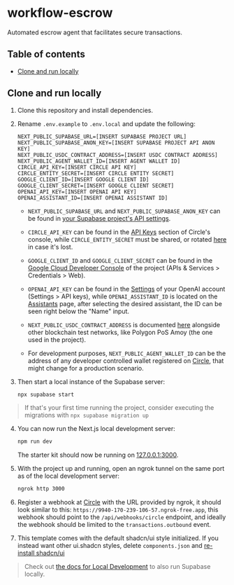 # workflow-escrow

Automated escrow agent that facilitates secure transactions.

## Table of contents

- [Clone and run locally](#clone-and-run-locally)

## Clone and run locally

1. Clone this repository and install dependencies.

2. Rename `.env.example` to `.env.local` and update the following:

   ```
   NEXT_PUBLIC_SUPABASE_URL=[INSERT SUPABASE PROJECT URL]
   NEXT_PUBLIC_SUPABASE_ANON_KEY=[INSERT SUPABASE PROJECT API ANON KEY]
   NEXT_PUBLIC_USDC_CONTRACT_ADDRESS=[INSERT USDC CONTRACT ADDRESS]
   NEXT_PUBLIC_AGENT_WALLET_ID=[INSERT AGENT WALLET ID]
   CIRCLE_API_KEY=[INSERT CIRCLE API KEY]
   CIRCLE_ENTITY_SECRET=[INSERT CIRCLE ENTITY SECRET]
   GOOGLE_CLIENT_ID=[INSERT GOOGLE CLIENT ID]
   GOOGLE_CLIENT_SECRET=[INSERT GOOGLE CLIENT SECRET]
   OPENAI_API_KEY=[INSERT OPENAI API KEY]
   OPENAI_ASSISTANT_ID=[INSERT OPENAI ASSISTANT ID]
   ```

   - `NEXT_PUBLIC_SUPABASE_URL` and `NEXT_PUBLIC_SUPABASE_ANON_KEY` can be found in [your Supabase project's API settings](https://app.supabase.com/project/_/settings/api).

   - `CIRCLE_API_KEY` can be found in the [API Keys](https://console.circle.com/api-keys) section of Circle's console, while `CIRCLE_ENTITY_SECRET` must be shared, or rotated [here](https://console.circle.com/wallets/dev/configurator/entity-secret) in case it's lost.

   - `GOOGLE_CLIENT_ID` and `GOOGLE_CLIENT_SECRET` can be found in the [Google Cloud Developer Console](https://console.cloud.google.com/apis/credentials?project=workflow-escrow) of the project (APIs & Services > Credentials > Web).

   - `OPENAI_API_KEY` can be found in the [Settings](https://platform.openai.com/settings) of your OpenAI account (Settings > API keys), while `OPENAI_ASSISTANT_ID` is located on the [Assistants](https://platform.openai.com/assistants) page, after selecting the desired assistant, the ID can be seen right below the "Name" input.

   - `NEXT_PUBLIC_USDC_CONTRACT_ADDRESS` is documented [here](https://developers.circle.com/stablecoins/usdc-on-test-networks) alongside other blockchain test networks, like Polygon PoS Amoy (the one used in the project).

   - For development purposes, `NEXT_PUBLIC_AGENT_WALLET_ID` can be the address of any developer controlled wallet registered on [Circle](https://console.circle.com/wallets/dev/wallets), that might change for a production scenario.

3. Then start a local instance of the Supabase server:

   ```bash
   npx supabase start
   ```

> If that's your first time running the project, consider executing the migrations with `npx supabase migration up`

4. You can now run the Next.js local development server:

   ```bash
   npm run dev
   ```

   The starter kit should now be running on [127.0.0.1:3000](http://127.0.0.1:3000/).

5. With the project up and running, open an ngrok tunnel on the same port as of the local development server:

   ```bash
   ngrok http 3000
   ```

6. Register a webhook at [Circle](https://console.circle.com/webhooks) with the URL provided by ngrok, it should look similar to this: `https://9940-170-239-106-57.ngrok-free.app`, this webhook should point to the `/api/webhooks/circle` endpoint, and ideally the webhook should be limited to the `transactions.outbound` event.

7. This template comes with the default shadcn/ui style initialized. If you instead want other ui.shadcn styles, delete `components.json` and [re-install shadcn/ui](https://ui.shadcn.com/docs/installation/next)

> Check out [the docs for Local Development](https://supabase.com/docs/guides/getting-started/local-development) to also run Supabase locally.
